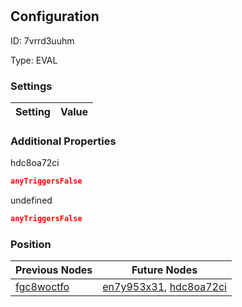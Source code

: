 # <nil>
## Configuration
ID:  7vrrd3uuhm

Type: EVAL 


### Settings
| Setting | Value  |
| :------------------------ | ---------------------------------------- |
 




### Additional Properties
hdc8oa72ci
 ```json 
anyTriggersFalse
```


undefined
 ```json 
anyTriggersFalse
```




### Position
| Previous Nodes | Future Nodes |
| :------------- | ------------ |
| [fgc8woctfo](./fgc8woctfo.md) | [en7y953x31](./en7y953x31.md), [hdc8oa72ci](./hdc8oa72ci.md) |